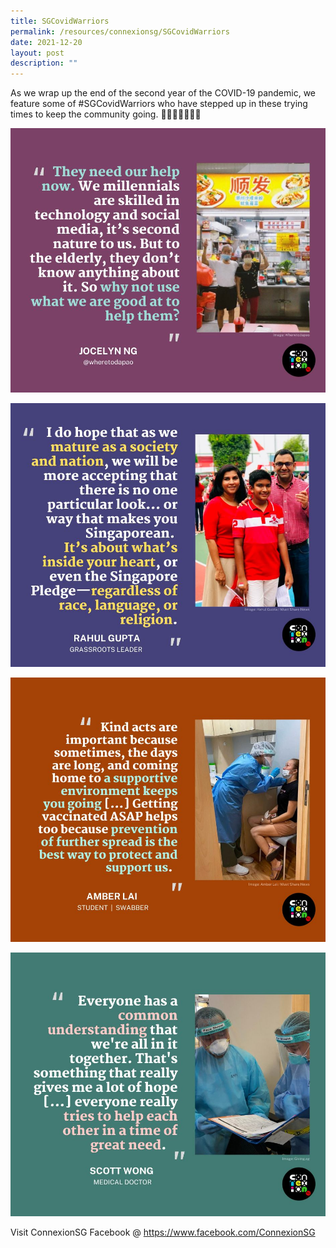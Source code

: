 ```yaml
---
title: SGCovidWarriors
permalink: /resources/connexionsg/SGCovidWarriors
date: 2021-12-20
layout: post
description: ""
---
```

As we wrap up the end of the second year of the COVID-19 pandemic, we feature some of #SGCovidWarriors who have stepped up in these trying times to keep the community going. 💪💪🏽💪🏾🇸🇬

![Alt text for image on Isomer site](/images/connexionsg/2021/267478093_6656784231030152_6923353746778494079_n.jpg)

![Alt text for image on Isomer site](/images/connexionsg/2021/268462241_6656784281030147_3097961783148431929_n.jpg)

![Alt text for image on Isomer site](/images/connexionsg/2021/268810716_6656784487696793_826428087048173319_n.jpg)

![Alt text for image on Isomer site](/images/connexionsg/2021/269014454_6656784247696817_3078587538963502994_n.jpg)

Visit ConnexionSG Facebook @ https://www.facebook.com/ConnexionSG